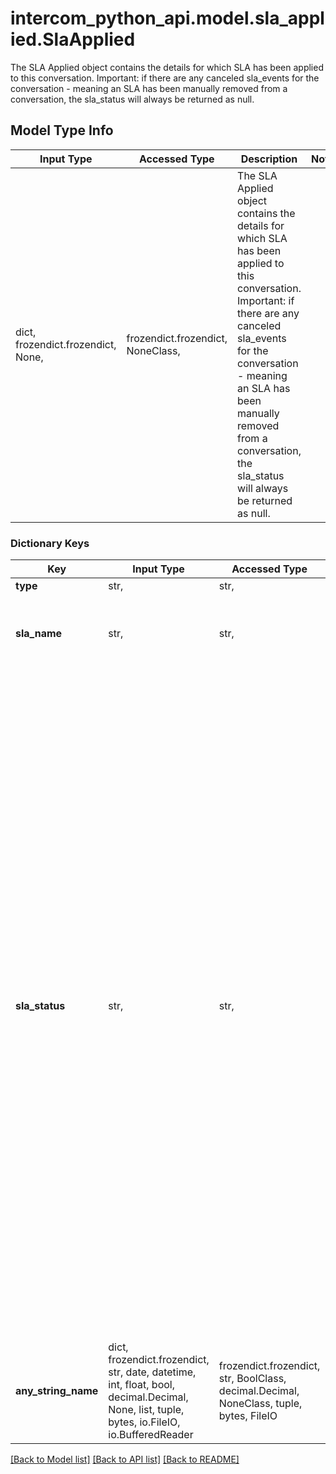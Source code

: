 # intercom_python_api.model.sla_applied.SlaApplied

The SLA Applied object contains the details for which SLA has been applied to this conversation. Important: if there are any canceled sla_events for the conversation - meaning an SLA has been manually removed from a conversation, the sla_status will always be returned as null. 

## Model Type Info
Input Type | Accessed Type | Description | Notes
------------ | ------------- | ------------- | -------------
dict, frozendict.frozendict, None,  | frozendict.frozendict, NoneClass,  | The SLA Applied object contains the details for which SLA has been applied to this conversation. Important: if there are any canceled sla_events for the conversation - meaning an SLA has been manually removed from a conversation, the sla_status will always be returned as null.  | 

### Dictionary Keys
Key | Input Type | Accessed Type | Description | Notes
------------ | ------------- | ------------- | ------------- | -------------
**type** | str,  | str,  | object type | [optional] 
**sla_name** | str,  | str,  | The name of the SLA as given by the teammate when it was created. | [optional] 
**sla_status** | str,  | str,  | SLA statuses:             - &#x60;hit&#x60;: If there’s at least one hit event in the underlying sla_events table, and no “missed” or “canceled” events for the conversation.             - &#x60;missed&#x60;: If there are any missed sla_events for the conversation and no canceled events. If there’s even a single missed sla event, the status will always be missed. A missed status is not applied when the SLA expires, only the next time a teammate replies.             - &#x60;active&#x60;: An SLA has been applied to a conversation, but has not yet been fulfilled. SLA status is active only if there are no “hit, “missed”, or “canceled” events. | [optional] must be one of ["hit", "missed", "cancelled", "active", ] 
**any_string_name** | dict, frozendict.frozendict, str, date, datetime, int, float, bool, decimal.Decimal, None, list, tuple, bytes, io.FileIO, io.BufferedReader | frozendict.frozendict, str, BoolClass, decimal.Decimal, NoneClass, tuple, bytes, FileIO | any string name can be used but the value must be the correct type | [optional]

[[Back to Model list]](../../README.md#documentation-for-models) [[Back to API list]](../../README.md#documentation-for-api-endpoints) [[Back to README]](../../README.md)

